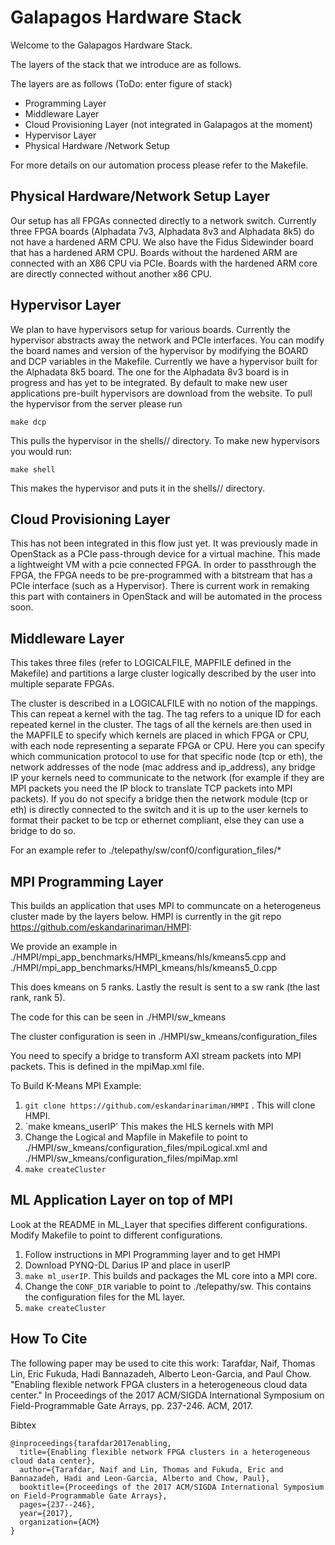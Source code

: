 # Galapagos Hardware Stack 

Welcome to the Galapagos Hardware Stack. 

The layers of the stack that we introduce are as follows. 

The layers are as follows (ToDo: enter figure of stack)
- Programming Layer
- Middleware Layer
- Cloud Provisioning Layer (not integrated in Galapagos at the moment)
- Hypervisor Layer
- Physical Hardware /Network Setup

For more details on our automation process please refer to the Makefile. 

## Physical Hardware/Network Setup Layer

Our setup has all FPGAs connected directly to a network switch. Currently three FPGA boards (Alphadata 7v3, Alphadata 8v3 and Alphadata 8k5) do not have a hardened ARM CPU.
We also have the Fidus Sidewinder board that has a hardened ARM CPU. Boards without the hardened ARM are connected with an X86 CPU via PCIe. Boards with the hardened ARM core are directly connected without another x86 CPU.

## Hypervisor Layer

We plan to have hypervisors setup for various boards. Currently the hypervisor abstracts away the network and PCIe interfaces. 
You can modify the board names and version of the hypervisor by modifying the BOARD and DCP variables in the Makefile.
Currently we have a hypervisor built for the Alphadata 8k5 board. The one for the Alphadata 8v3 board is in progress and has yet to be integrated. 
By default to make new user applications pre-built hypervisors are download from the website. To pull the hypervisor from the server please run 


`make dcp`

This pulls the hypervisor in the shells/<board name>/ directory. 
To make new hypervisors you would run:

`make shell`

This makes the hypervisor and puts it in the shells/<board name>/ directory.


## Cloud Provisioning Layer

This has not been integrated in this flow just yet. It was previously made in OpenStack as a PCIe pass-through device for a virtual machine.
This made a lightweight VM with a pcie connected FPGA. In order to passthrough the FPGA, the FPGA needs to be pre-programmed with a bitstream that has a PCIe interface (such as a Hypervisor).
There is current work in remaking this part with containers in OpenStack and will be automated in the process soon.

## Middleware Layer

This takes three files (refer to LOGICALFILE, MAPFILE defined in the Makefile) and partitions a large cluster logically described by the user into multiple separate FPGAs.

The cluster is described in a LOGICALFILE with no notion of the mappings. This can repeat a kernel with the <rep> tag. The <num> tag refers to a unique ID for each repeated kernel in the cluster. The <num> tags of all the kernels are then used in the MAPFILE to specify which kernels are placed in which FPGA or CPU, with each node representing a separate FPGA or CPU. Here you can specify which communication protocol to use for that specific node (tcp or eth), the network addresses of the node (mac address and ip_address), any bridge IP your kernels need to communicate to the network (for example if they are MPI packets you need the IP block to translate TCP packets into MPI packets). If you do not specify a bridge then the network module (tcp or eth) is directly connected to the switch and it is up to the user kernels to format their packet to be tcp or ethernet compliant, else they can use a bridge to do so. 
  
For an example refer to ./telepathy/sw/conf0/configuration_files/*


## MPI Programming Layer 

This builds an application that uses MPI to communcate on a heterogeneus cluster made by the layers below. HMPI is currently in the git repo https://github.com/eskandarinariman/HMPI:

We provide an example in ./HMPI/mpi_app_benchmarks/HMPI_kmeans/hls/kmeans5.cpp and ./HMPI/mpi_app_benchmarks/HMPI_kmeans/hls/kmeans5_0.cpp

This does kmeans on 5 ranks. Lastly the result is sent to a sw rank (the last rank, rank 5). 

The code for this can be seen in ./HMPI/sw_kmeans

The cluster configuration is seen in ./HMPI/sw_kmeans/configuration_files

You need to specify a bridge to transform AXI stream packets into MPI packets. This is defined in the mpiMap.xml file. 


To Build K-Means MPI Example:
1. `git clone https://github.com/eskandarinariman/HMPI` . This will clone HMPI.
1. `make kmeans_userIP' This makes the HLS kernels with MPI
2. Change the Logical and Mapfile in Makefile to point to ./HMPI/sw_kmeans/configuration_files/mpiLogical.xml and ./HMPI/sw_kmeans/configuration_files/mpiMap.xml 
3. `make createCluster`

## ML Application Layer on top of MPI

Look at the README in ML_Layer that specifies different configurations. Modify Makefile to point to different configurations.

1. Follow instructions in MPI Programming layer and to get HMPI
2. Download PYNQ-DL Darius IP and place in userIP
3. `make ml_userIP`. This builds and packages the ML core into a MPI core.
4. Change the `CONF_DIR` variable to point to ./telepathy/sw. This contains the configuration files for the ML layer. 
5. `make createCluster` 


## How To Cite

The following paper may be used to cite this work:
Tarafdar, Naif, Thomas Lin, Eric Fukuda, Hadi Bannazadeh, Alberto Leon-Garcia, and Paul Chow. "Enabling flexible network FPGA clusters in a heterogeneous cloud data center." In Proceedings of the 2017 ACM/SIGDA International Symposium on Field-Programmable Gate Arrays, pp. 237-246. ACM, 2017.

Bibtex
```
@inproceedings{tarafdar2017enabling,
  title={Enabling flexible network FPGA clusters in a heterogeneous cloud data center},
  author={Tarafdar, Naif and Lin, Thomas and Fukuda, Eric and Bannazadeh, Hadi and Leon-Garcia, Alberto and Chow, Paul},
  booktitle={Proceedings of the 2017 ACM/SIGDA International Symposium on Field-Programmable Gate Arrays},
  pages={237--246},
  year={2017},
  organization={ACM}
}
```
